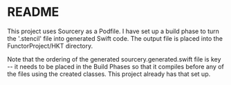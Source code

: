 #  README

This project uses Sourcery as a Podfile.  I have set up a build phase to turn the '.stencil' file into generated Swift code. The output file is placed into the FunctorProject/HKT directory.

Note that the ordering of the generated sourcery.generated.swift file is key -- it needs to be placed in the Build Phases so that it compiles before any of the files using the created classes. This project already has that set up.
